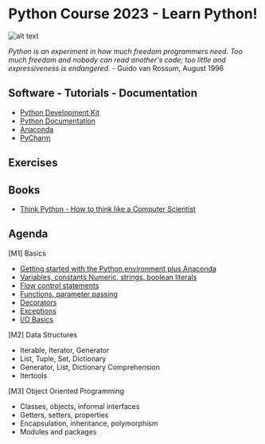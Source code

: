 # Python Course 2023 - Learn Python!

![alt text](https://codeandhack.b-cdn.net/wp-content/uploads/2021/02/Python-programming-language-news-and-stories.jpg)

*Python is an experiment in how much freedom programmers need. Too much freedom and nobody can read another's code; too little and expressiveness is endangered.* - Guido van Rossum, August 1996

## Software - Tutorials - Documentation

* [Python Development Kit](https://www.python.org/downloads/)
* [Python Documentation](https://docs.python.org/3/tutorial/)
* [Anaconda](https://www.anaconda.com/products/distribution)
* [PyCharm](https://www.jetbrains.com/pycharm/)

## Exercises


## Books
* [Think Python - How to think like a Computer Scientist](https://github.com/gsalierno/python-course/blob/main/python-books/Think%20Python.pdf)


## Agenda

[M1] Basics

* [Getting started with the Python environment plus Anaconda](https://github.com/gsalierno/python-course/blob/main/python-resources/M1/python_getting_started.pdf)
* [Variables, constants Numeric, strings, boolean literals](https://github.com/gsalierno/python-course/blob/main/python-resources/M1/01%20-%20Python%20Basics.ipynb)
* [Flow control statements](https://github.com/gsalierno/python-course/blob/main/python-resources/M1/01%20-%20Python%20Basics.ipynb)
* [Functions, parameter passing](https://github.com/gsalierno/python-course/blob/main/python-resources/M1/01%20-%20Python%20Basics.ipynb)
* [Decorators](https://github.com/gsalierno/python-course/blob/main/python-resources/M1/01%20-%20Python%20Basics.ipynb)
* [Exceptions](https://github.com/gsalierno/python-course/blob/main/python-resources/M1/01%20-%20Python%20Basics.ipynb)
* [I/O Basics](https://github.com/gsalierno/python-course/blob/main/python-resources/M1/01%20-%20Python%20Basics.ipynb)

[M2] Data Structures

* Iterable, Iterator, Generator
* List, Tuple, Set, Dictionary
* Generator, List, Dictionary Comprehension
* Itertools

[M3] Object Oriented Programming

* Classes, objects, informal interfaces
* Getters, setters, properties
* Encapsulation, inheritance, polymorphism
* Modules and packages
